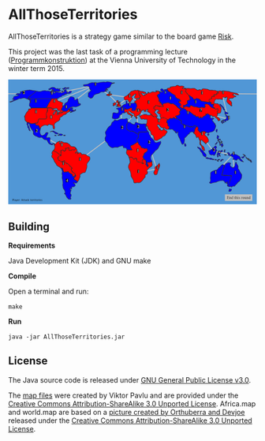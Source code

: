 # AllThoseTerritories

AllThoseTerritories is a strategy game similar to the board game [Risk](https://en.wikipedia.org/wiki/Risk_%28game%29).

This project was the last task of a programming lecture ([Programmkonstruktion](https://tiss.tuwien.ac.at/course/courseDetails.xhtml?dswid=1247&dsrid=67&courseNr=185A79)) at the Vienna University of Technology in the winter term 2015.

![screenshot](https://github.com/lukas-zronek/screenshots/blob/master/AllThoseTerritories/mainwindow.png "Screenshot of AllThoseTerritories")

## Building

**Requirements**

Java Development Kit (JDK) and GNU make

**Compile**

Open a terminal and run:

```
make
```

**Run**

```
java -jar AllThoseTerritories.jar
```

## License

The Java source code is released under [GNU General Public License v3.0](https://github.com/lukas-zronek/AllThoseTerritories/blob/master/LICENSE).

The [map files](https://github.com/lukas-zronek/AllThoseTerritories/tree/master/data) were created by Viktor Pavlu and are provided under the [Creative Commons Attribution-ShareAlike 3.0 Unported License](https://creativecommons.org/licenses/by-sa/3.0/legalcode).
Africa.map and world.map are based on a [picture created by Orthuberra and Devjoe](https://commons.wikimedia.org/wiki/File:Risk_game_map_fixed.png) released under the [Creative Commons Attribution-ShareAlike 3.0 Unported License](https://creativecommons.org/licenses/by-sa/3.0/legalcode).
